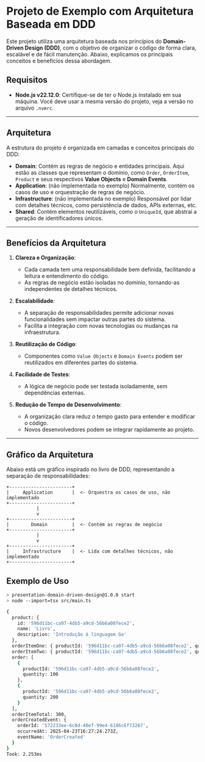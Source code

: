 # Projeto de Exemplo com Arquitetura Baseada em DDD

Este projeto utiliza uma arquitetura baseada nos princípios do **Domain-Driven Design (DDD)**, com o objetivo de organizar o código de forma clara, escalável e de fácil manutenção. Abaixo, explicamos os principais conceitos e benefícios dessa abordagem.

## **Requisitos**

- **Node.js v22.12.0**: Certifique-se de ter o Node.js instalado em sua máquina. Você deve usar a mesma versão do projeto, veja a versão no arquivo `.nvmrc`.
---

## **Arquitetura**

A estrutura do projeto é organizada em camadas e conceitos principais do DDD:

- **Domain**: Contém as regras de negócio e entidades principais. Aqui estão as classes que representam o domínio, como `Order`, `OrderItem`, `Product` e seus respectivos **Value Objects** e **Domain Events**.
- **Application**: (não implementada no exemplo) Normalmente, contém os casos de uso e orquestração de regras de negócio.
- **Infrastructure**: (não implementada no exemplo) Responsável por lidar com detalhes técnicos, como persistência de dados, APIs externas, etc.
- **Shared**: Contém elementos reutilizáveis, como o `UniqueId`, que abstrai a geração de identificadores únicos.

---

## **Benefícios da Arquitetura**

1. **Clareza e Organização**:
    - Cada camada tem uma responsabilidade bem definida, facilitando a leitura e entendimento do código.
    - As regras de negócio estão isoladas no domínio, tornando-as independentes de detalhes técnicos.

2. **Escalabilidade**:
    - A separação de responsabilidades permite adicionar novas funcionalidades sem impactar outras partes do sistema.
    - Facilita a integração com novas tecnologias ou mudanças na infraestrutura.

3. **Reutilização de Código**:
    - Componentes como `Value Objects` e `Domain Events` podem ser reutilizados em diferentes partes do sistema.

4. **Facilidade de Testes**:
    - A lógica de negócio pode ser testada isoladamente, sem dependências externas.

5. **Redução de Tempo de Desenvolvimento**:
    - A organização clara reduz o tempo gasto para entender e modificar o código.
    - Novos desenvolvedores podem se integrar rapidamente ao projeto.

---

## **Gráfico da Arquitetura**

Abaixo está um gráfico inspirado no livro de DDD, representando a separação de responsabilidades:

```plaintext
+-----------------------+
|     Application       |  <- Orquestra os casos de uso, não implementado
+-----------------------+
           |
           v
+-----------------------+
|        Domain         |  <- Contém as regras de negócio
+-----------------------+
           |
           v
+-----------------------+
|     Infrastructure    |  <- Lida com detalhes técnicos, não implementado
+-----------------------+
```

## **Exemplo de Uso**

```bash
> presentation-domain-driven-design@1.0.0 start
> node --import=tsx src/main.ts

{
  product: {
    id: '596d11bc-ca97-4db5-a9cd-56b6a08fece2',
    name: 'Livro',
    description: 'Introdução á linguagem Go'
  },
  orderItemOne: { productId: '596d11bc-ca97-4db5-a9cd-56b6a08fece2', quantity: 100 },
  orderItemTwo: { productId: '596d11bc-ca97-4db5-a9cd-56b6a08fece2', quantity: 200 },
  order: [
    {
      productId: '596d11bc-ca97-4db5-a9cd-56b6a08fece2',
      quantity: 100
    },
    {
      productId: '596d11bc-ca97-4db5-a9cd-56b6a08fece2',
      quantity: 200
    }
  ],
  orderItemTotal: 300,
  orderCreatedEvent: {
    orderId: '572233ee-6c0d-40ef-99e4-6186c6f73267',
    occurredAt: 2025-04-23T16:27:24.273Z,
    eventName: 'OrderCreated'
  }
}
Took: 2.253ms
```